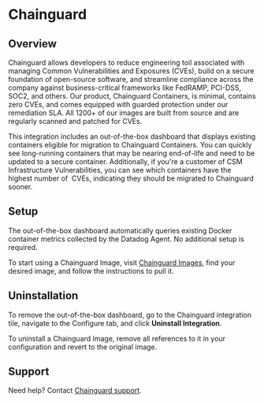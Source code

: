 # Chainguard

## Overview

Chainguard allows developers to reduce engineering toil associated with managing Common Vulnerabilities and Exposures (CVEs), build on a secure foundation of open-source software, and streamline compliance across the company against business-critical frameworks like FedRAMP, PCI-DSS, SOC2, and others. Our product, Chainguard Containers, is minimal, contains zero CVEs, and comes equipped with guarded protection under our remediation SLA. All 1200+ of our images are built from source and are regularly scanned and patched for CVEs.

This integration includes an out-of-the-box dashboard that displays existing containers eligible for migration to Chainguard Containers. You can quickly see long-running containers that may be nearing end-of-life and need to be updated to a secure container. Additionally, if you're a customer of CSM Infrastructure Vulnerabilities, you can see which containers have the highest number of  CVEs, indicating they should be migrated to Chainguard sooner.

## Setup

The out-of-the-box dashboard automatically queries existing Docker container metrics collected by the Datadog Agent. No additional setup is required.

To start using a Chainguard Image, visit [Chainguard Images][1], find your desired image, and follow the instructions to pull it.

## Uninstallation

To remove the out-of-the-box dashboard, go to the Chainguard integration tile, navigate to the Configure tab, and click **Uninstall Integration**.

To uninstall a Chainguard Image, remove all references to it in your configuration and revert to the original image.

## Support

Need help? Contact [Chainguard support][2].


[1]: https://images.chainguard.dev
[2]: https://www.chainguard.dev/contact